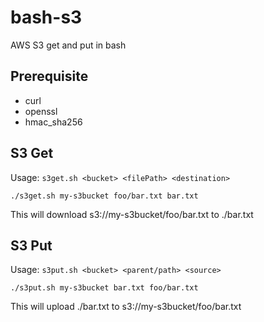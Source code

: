 # bash-s3
AWS S3 get and put in bash

## Prerequisite
* curl
* openssl
* hmac_sha256

## S3 Get

Usage: `s3get.sh <bucket> <filePath> <destination>`

```
./s3get.sh my-s3bucket foo/bar.txt bar.txt
```

This will download s3://my-s3bucket/foo/bar.txt to ./bar.txt


## S3 Put

Usage: `s3put.sh <bucket> <parent/path> <source>`

```
./s3put.sh my-s3bucket bar.txt foo/bar.txt 
```

This will upload ./bar.txt to s3://my-s3bucket/foo/bar.txt
